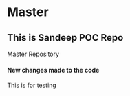 # Master
## This is Sandeep POC Repo
Master Repository
#### New changes made to the code
This is for testing